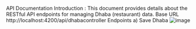 API Documentation
Introduction : 
This document provides details about the RESTful API endpoints for managing Dhaba (restaurant) data.
Base URL
http://localhost:4200/api/dhabacontroller
Endpoints
a) Save Dhaba
![image](https://github.com/AliAasif123/village-dhaba-finder-spring-mongo-/assets/108855101/fdd12b94-a6d9-4b65-83a5-b2acd128b1dd)
